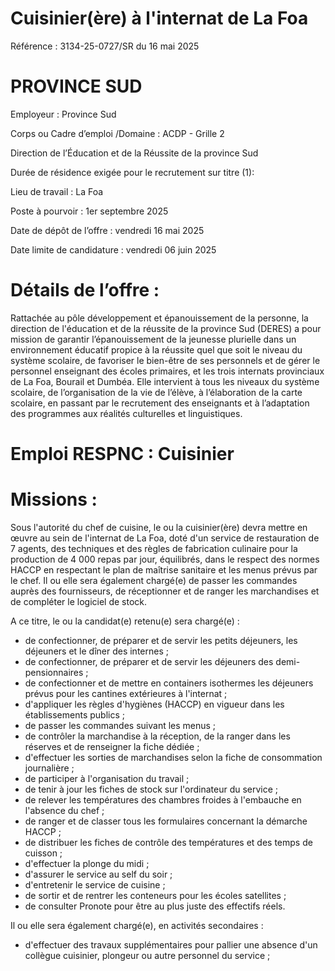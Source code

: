 # Cuisinier(ère) à l'internat de La Foa

Référence : 3134-25-0727/SR du 16 mai 2025

# PROVINCE SUD

Employeur : Province Sud

Corps ou Cadre d’emploi /Domaine : ACDP - Grille 2

Direction de l’Éducation et de la Réussite de la province Sud

Durée de résidence exigée pour le recrutement sur titre (1):

Lieu de travail : La Foa

Poste à pourvoir : 1er septembre 2025

Date de dépôt de l’offre : vendredi 16 mai 2025

Date limite de candidature : vendredi 06 juin 2025

# Détails de l’offre :

Rattachée au pôle développement et épanouissement de la personne, la direction de l'éducation et de la réussite de la province Sud (DERES) a pour mission de garantir l’épanouissement de la jeunesse plurielle dans un environnement éducatif propice à la réussite quel que soit le niveau du système scolaire, de favoriser le bien-être de ses personnels et de gérer le personnel enseignant des écoles primaires, et les trois internats provinciaux de La Foa, Bourail et Dumbéa. Elle intervient à tous les niveaux du système scolaire, de l’organisation de la vie de l’élève, à l’élaboration de la carte scolaire, en passant par le recrutement des enseignants et à l’adaptation des programmes aux réalités culturelles et linguistiques.

# Emploi RESPNC : Cuisinier

# Missions :

Sous l'autorité du chef de cuisine, le ou la cuisinier(ère) devra mettre en œuvre au sein de l'internat de La Foa, doté d'un service de restauration de 7 agents, des techniques et des règles de fabrication culinaire pour la production de 4 000 repas par jour, équilibrés, dans le respect des normes HACCP en respectant le plan de maîtrise sanitaire et les menus prévus par le chef. Il ou elle sera également chargé(e) de passer les commandes auprès des fournisseurs, de réceptionner et de ranger les marchandises et de compléter le logiciel de stock.

A ce titre, le ou la candidat(e) retenu(e) sera chargé(e) :

- de confectionner, de préparer et de servir les petits déjeuners, les déjeuners et le dîner des internes ;
- de confectionner, de préparer et de servir les déjeuners des demi-pensionnaires ;
- de confectionner et de mettre en containers isothermes les déjeuners prévus pour les cantines extérieures à l'internat ;
- d'appliquer les règles d'hygiènes (HACCP) en vigueur dans les établissements publics ;
- de passer les commandes suivant les menus ;
- de contrôler la marchandise à la réception, de la ranger dans les réserves et de renseigner la fiche dédiée ;
- d'effectuer les sorties de marchandises selon la fiche de consommation journalière ;
- de participer à l'organisation du travail ;
- de tenir à jour les fiches de stock sur l'ordinateur du service ;
- de relever les températures des chambres froides à l'embauche en l'absence du chef ;
- de ranger et de classer tous les formulaires concernant la démarche HACCP ;
- de distribuer les fiches de contrôle des températures et des temps de cuisson ;
- d'effectuer la plonge du midi ;
- d'assurer le service au self du soir ;
- d'entretenir le service de cuisine ;
- de sortir et de rentrer les conteneurs pour les écoles satellites ;
- de consulter Pronote pour être au plus juste des effectifs réels.

Il ou elle sera également chargé(e), en activités secondaires :

- d'effectuer des travaux supplémentaires pour pallier une absence d'un collègue cuisinier, plongeur ou autre personnel du service ;